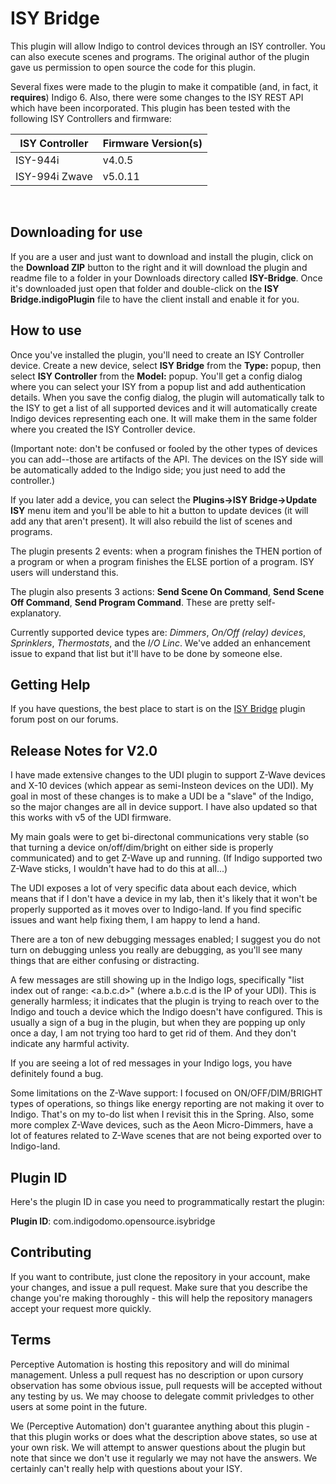 ISY Bridge
==========

This plugin will allow Indigo to control devices through an ISY controller. You
can also execute scenes and programs. The original author of the plugin gave us
permission to open source the code for this plugin.

Several fixes were made to the plugin to make it compatible (and, in fact, it
**requires**) Indigo 6. Also, there were some changes to the ISY REST API which
have been incorporated. This plugin has been tested with the following ISY
Controllers and firmware:

| ISY Controller | Firmware Version(s) |
|----------------|---------------------|
| ISY-944i       | v4.0.5              |
| ISY-994i Zwave | v5.0.11             |

 

Downloading for use
-------------------

If you are a user and just want to download and install the plugin, click on the
**Download ZIP** button to the right and it will download the plugin and readme
file to a folder in your Downloads directory called **ISY-Bridge**. Once it's
downloaded just open that folder and double-click on the **ISY
Bridge.indigoPlugin** file to have the client install and enable it for you.

How to use
----------

Once you've installed the plugin, you'll need to create an ISY Controller
device. Create a new device, select **ISY Bridge** from the **Type:** popup,
then select **ISY Controller** from the **Model:** popup. You'll get a config
dialog where you can select your ISY from a popup list and add authentication
details. When you save the config dialog, the plugin will automatically talk to
the ISY to get a list of all supported devices and it will automatically create
Indigo devices representing each one. It will make them in the same folder where
you created the ISY Controller device.

(Important note: don't be confused or fooled by the other types of devices you
can add--those are artifacts of the API.  The devices on the ISY side will
be automatically added to the Indigo side; you just need to add the controller.)

If you later add a device, you can select the **Plugins-\>ISY Bridge-\>Update
ISY** menu item and you'll be able to hit a button to update devices (it will
add any that aren't present). It will also rebuild the list of scenes and
programs.

The plugin presents 2 events: when a program finishes the THEN portion of a
program or when a program finishes the ELSE portion of a program. ISY users will
understand this.

The plugin also presents 3 actions: **Send Scene On Command**, **Send Scene Off
Command**, **Send Program Command**. These are pretty self-explanatory.

Currently supported device types are: *Dimmers*, *On/Off (relay) devices*,
*Sprinklers*, *Thermostats*, and the *I/O Linc*. We've added an enhancement
issue to expand that list but it'll have to be done by someone else.

Getting Help
------------

If you have questions, the best place to start is on the [ISY
Bridge](http://www.perceptiveautomation.com/userforum/viewtopic.php?f=65&t=11475)
plugin forum post on our forums.


Release Notes for V2.0
----------------------

I have made extensive changes to the UDI plugin to support Z-Wave devices and
X-10 devices (which appear as semi-Insteon devices on the UDI).  My goal in most
of these changes is to make a UDI be a "slave" of the Indigo, so the major changes
are all in device support.  I have also updated so that this works with v5 of the
UDI firmware.  

My main goals were to get bi-directonal communications very stable (so that turning
a device on/off/dim/bright on either side is properly communicated) and to get
Z-Wave up and running.  (If Indigo supported two Z-Wave sticks, I wouldn't have 
had to do this at all...) 

The UDI exposes a lot of very specific data about each device, which means that
if I don't have a device in my lab, then it's likely that it won't be properly
supported as it moves over to Indigo-land.  If you find specific issues and want
help fixing them, I am happy to lend a hand.  

There are a ton of new debugging messages enabled; I suggest you do not turn
on debugging unless you really are debugging, as you'll see many things that
are either confusing or distracting.

A few messages are still showing up in the Indigo logs, specifically "list index 
out of range: <a.b.c.d>" (where a.b.c.d is the IP of your UDI).  This is generally
harmless; it indicates that the plugin is trying to reach over to the Indigo and
touch a device which the Indigo doesn't have configured.  This is usually a sign
of a bug in the plugin, but when they are popping up only once a day, I am not
trying too hard to get rid of them.  And they don't indicate any harmful activity.

If you are seeing a lot of red messages in your Indigo logs, you have definitely
found a bug.  

Some limitations on the Z-Wave support: I focused on ON/OFF/DIM/BRIGHT types of
operations, so things like energy reporting are not making it over to Indigo. That's
on my to-do list when I revisit this in the Spring.  Also, some more complex 
Z-Wave devices, such as the Aeon Micro-Dimmers, have a lot of features related
to Z-Wave scenes that are not being exported over to Indigo-land.  


Plugin ID
---------

Here's the plugin ID in case you need to programmatically restart the plugin:

**Plugin ID**: com.indigodomo.opensource.isybridge

Contributing
------------

If you want to contribute, just clone the repository in your account, make your
changes, and issue a pull request. Make sure that you describe the change you're
making thoroughly - this will help the repository managers accept your request
more quickly.

Terms
-----

Perceptive Automation is hosting this repository and will do minimal management.
Unless a pull request has no description or upon cursory observation has some
obvious issue, pull requests will be accepted without any testing by us. We may
choose to delegate commit privledges to other users at some point in the future.

We (Perceptive Automation) don't guarantee anything about this plugin - that
this plugin works or does what the description above states, so use at your own
risk. We will attempt to answer questions about the plugin but note that since
we don't use it regularly we may not have the answers. We certainly can't really
help with questions about your ISY.

